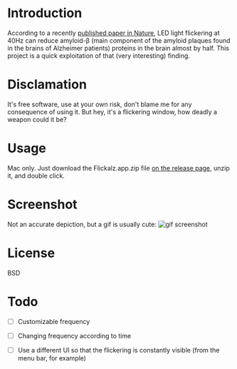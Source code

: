 # Introduction

According to a recently [published paper in Nature](http://www.nature.com/nature/journal/v540/n7632/full/nature20587.html), LED light flickering at 40Hz can reduce amyloid-β (main component of the amyloid plaques found in the brains of Alzheimer patients) proteins in the brain almost by half. This project is a quick exploitation of that (very interesting) finding.

# Disclamation

It's free software, use at your own risk, don't blame me for any consequence of using it. But hey, it's a flickering window, how deadly a weapon could it be?

# Usage

Mac only.
Just download the Flickalz.app.zip file [on the release page](https://github.com/kindlychung/Flickalz/releases), unzip it, and double click.

# Screenshot

Not an accurate depiction, but a gif is usually cute:
![gif screenshot](http://i.imgur.com/c3NqVtF.gif)


# License

BSD

# Todo
- [ ] Customizable frequency
- [ ] Changing frequency according to time 
- [ ] Use a different UI so that the flickering is constantly visible (from the menu bar, for example)

